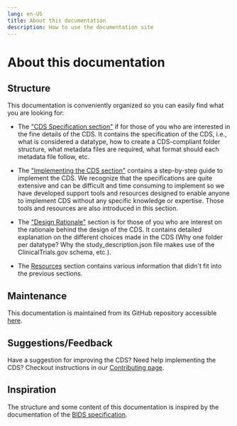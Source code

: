 ```yaml
---
lang: en-US
title: About this documentation
description: How to use the documentation site
---
```


# About this documentation

## Structure

This documentation is conveniently organized so you can easily find what you are looking for:

- The ["CDS Specification section"](../specification/general-principles.md) if for those of you who are interested in the fine details of the CDS. It contains the specification of the CDS, i.e., what is considered a datatype, how to create a CDS-compliant folder structure, what metadata files are required, what format should each metadata file follow, etc.

- The ["Implementing the CDS section"](../implementing-cds/step-by-step-guide.md) contains a step-by-step guide to implement the CDS. We recognize that the specifications are quite extensive and can be difficult and time consuming to implement so we have developed support tools and resources designed to enable anyone to implement CDS without any specific knowledge or expertise. Those tools and resources are also introduced in this section.

- The ["Design Rationale"](../design-rationale/overview.md) section is for those of you who are interest on the rationale behind the design of the CDS. It contains detailed explanation on the different choices made in the CDS (Why one folder per datatype? Why the study_description.json file makes use of the ClinicalTrials.gov schema, etc.).

- The [Resources](../resources/changelog.md) section contains various information that didn't fit into the previous sections.

## Maintenance

This documentation is maintained from its GitHub repository accessible [here](https://github.com/AI-READI/cds-specification).

## Suggestions/Feedback

Have a suggestion for improving the CDS? Need help implementing the CDS? Checkout instructions in our [Contributing page](../resources/contributing.md).

## Inspiration

The structure and some content of this documentation is inspired by the documentation of the [BIDS specification](https://bids-specification.readthedocs.io/en/stable/).
